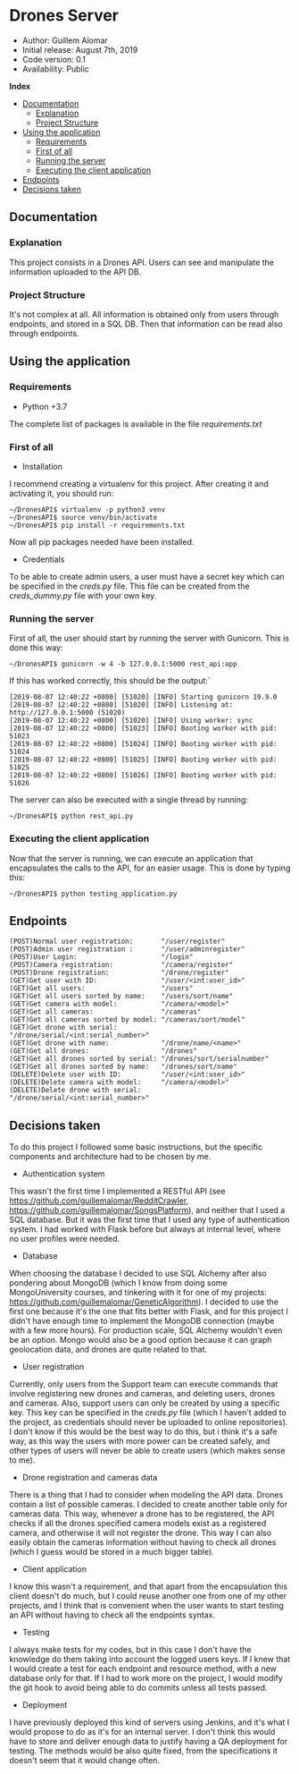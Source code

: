 # Drones Server

*    Author: Guillem Alomar      
*    Initial release: August 7th, 2019                     
*    Code version: 0.1                         
*    Availability: Public     

**Index**
* [Documentation](#documentation)
    * [Explanation](#explanation)
    * [Project Structure](#project-structure)
* [Using the application](#using-the-application)
    * [Requirements](#requirements)
    * [First of all](#first-of-all)
    * [Running the server](#running-the-server)
    * [Executing the client application](#executing-the-client-application)
* [Endpoints](#endpoints)
* [Decisions taken](#decisions-taken)

## Documentation

### Explanation

This project consists in a Drones API. Users can see and manipulate the information uploaded to the API DB.

### Project Structure

It's not complex at all. All information is obtained only from users through endpoints, and stored in a SQL DB. Then that information can be read also through endpoints.

## Using the application

### Requirements

- Python +3.7

The complete list of packages is available in the file _requirements.txt_

### First of all

- Installation

I recommend creating a virtualenv for this project. After creating it and activating it, you should run:
```
~/DronesAPI$ virtualenv -p python3 venv
~/DronesAPI$ source venv/bin/activate
~/DronesAPI$ pip install -r requirements.txt
```
Now all pip packages needed have been installed.

- Credentials

To be able to create admin users, a user must have a secret key which can be specified in the _creds.py_ file. This file can be created from the _creds_dummy.py_ file with your own key.

### Running the server

First of all, the user should start by running the server with Gunicorn. This is done this way:
```
~/DronesAPI$ gunicorn -w 4 -b 127.0.0.1:5000 rest_api:app
```

If this has worked correctly, this should be the output:`
```
[2019-08-07 12:40:22 +0800] [51020] [INFO] Starting gunicorn 19.9.0
[2019-08-07 12:40:22 +0800] [51020] [INFO] Listening at: http://127.0.0.1:5000 (51020)
[2019-08-07 12:40:22 +0800] [51020] [INFO] Using worker: sync
[2019-08-07 12:40:22 +0800] [51023] [INFO] Booting worker with pid: 51023
[2019-08-07 12:40:22 +0800] [51024] [INFO] Booting worker with pid: 51024
[2019-08-07 12:40:22 +0800] [51025] [INFO] Booting worker with pid: 51025
[2019-08-07 12:40:22 +0800] [51026] [INFO] Booting worker with pid: 51026
```

The server can also be executed with a single thread by running:
```
~/DronesAPI$ python rest_api.py
```

### Executing the client application

Now that the server is running, we can execute an application that encapsulates the calls to the API, for an easier usage. This is done by typing this:
```
~/DronesAPI$ python testing_application.py
```

## Endpoints
```
(POST)Normal user registration:       "/user/register"
(POST)Admin user registration :       "/user/adminregister"
(POST)User Login:                     "/login"
(POST)Camera registration:            "/camera/register"
(POST)Drone registration:             "/drone/register"
(GET)Get user with ID:                "/user/<int:user_id>"
(GET)Get all users:                   "/users"
(GET)Get all users sorted by name:    "/users/sort/name"
(GET)Get camera with model:           "/camera/<model>"
(GET)Get all cameras:                 "/cameras"
(GET)Get all cameras sorted by model: "/cameras/sort/model"
(GET)Get drone with serial:           "/drone/serial/<int:serial_number>"
(GET)Get drone with name:             "/drone/name/<name>"
(GET)Get all drones:                  "/drones"
(GET)Get all drones sorted by serial: "/drones/sort/serialnumber"
(GET)Get all drones sorted by name:   "/drones/sort/name"
(DELETE)Delete user with ID:          "/user/<int:user_id>"
(DELETE)Delete camera with model:     "/camera/<model>"
(DELETE)Delete drone with serial:     "/drone/serial/<int:serial_number>"
```

## Decisions taken

To do this project I followed some basic instructions, but the specific components and architecture had to be chosen by me.

- Authentication system

This wasn't the first time I implemented a RESTful API (see https://github.com/guillemalomar/RedditCrawler, https://github.com/guillemalomar/SongsPlatform), and neither that I used a SQL database. But it was the first time that I used any type of authentication system. I had worked with Flask before but always at internal level, where no user profiles were needed.

- Database

When choosing the database I decided to use SQL Alchemy after also pondering about MongoDB (which I know from doing some MongoUniversity courses, and tinkering with it for one of my projects: https://github.com/guillemalomar/GeneticAlgorithm). I decided to use the first one because it's the one that fits better with Flask, and for this project I didn't have enough time to implement the MongoDB connection (maybe with a few more hours). For production scale, SQL Alchemy wouldn't even be an option. Mongo would also be a good option because it can graph geolocation data, and drones are quite related to that.

- User registration

Currently, only users from the Support team can execute commands that involve registering new drones and cameras, and deleting users, drones and cameras. Also, support users can only be created by using a specific key. This key can be specified in the _creds.py_ file (which I haven't added to the project, as credentials should never be uploaded to online repositories). I don't know if this would be the best way to do this, but i think it's a safe way, as this way the users with more power can be created safely, and other types of users will never be able to create users (which makes sense to me).

- Drone registration and cameras data

There is a thing that I had to consider when modeling the API data. Drones contain a list of possible cameras. I decided to create another table only for cameras data. This way, whenever a drone has to be registered, the API checks if all the drones specified camera models exist as a registered camera, and otherwise it will not register the drone. This way I can also easily obtain the cameras information without having to check all drones (which I guess would be stored in a much bigger table).

- Client application

I know this wasn't a requirement, and that apart from the encapsulation this client doesn't do much, but I could reuse another one from one of my other projects, and I think that is convenient when the user wants to start testing an API without having to check all the endpoints syntax.

- Testing

I always make tests for my codes, but in this case I don't have the knowledge do them taking into account the logged users keys. If I knew that I would create a test for each endpoint and resource method, with a new database only for that. If I had to work more on the project, I would modify the git hook to avoid being able to do commits unless all tests passed.

- Deployment

I have previously deployed this kind of servers using Jenkins, and it's what I would propose to do as it's for an internal server.
I don't think this would have to store and deliver enough data to justify having a QA deployment for testing. The methods would be also quite fixed, from the specifications it doesn't seem that it would change often.
